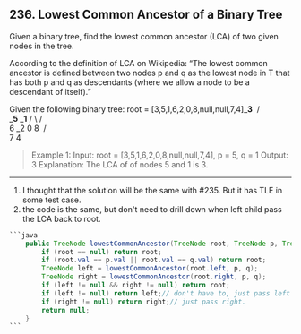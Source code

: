 ## 236. Lowest Common Ancestor of a Binary Tree

Given a binary tree, find the lowest common ancestor (LCA) of two given nodes in the tree.

According to the definition of LCA on Wikipedia: “The lowest common ancestor is defined between two nodes p and q as the lowest node in T that has both p and q as descendants (where we allow a node to be a descendant of itself).”

Given the following binary tree:  root = [3,5,1,6,2,0,8,null,null,7,4]
​        _______3______
​       /              \
​    ___5__          ___1__
   /      \        /      \
   6      _2       0       8
​         /  \
​         7   4
>Example 1:
Input: root = [3,5,1,6,2,0,8,null,null,7,4], p = 5, q = 1
Output: 3
Explanation: The LCA of of nodes 5 and 1 is 3.

----
1. I thought that the solution will be the same with #235. But it has TLE in some test case.
2. the code is the same, but don't need to drill down when left child pass the LCA back to root.

```java
​```java
    public TreeNode lowestCommonAncestor(TreeNode root, TreeNode p, TreeNode q) {
        if (root == null) return root;
        if (root.val == p.val || root.val == q.val) return root;
        TreeNode left = lowestCommonAncestor(root.left, p, q);
        TreeNode right = lowestCommonAncestor(root.right, p, q);
        if (left != null && right != null) return root;
        if (left != null) return left;// don't have to, just pass left
        if (right != null) return right;// just pass right.
        return null;
    }
​```
```



